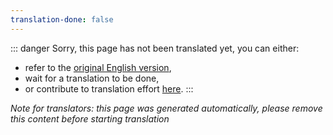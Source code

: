 ```yaml
---
translation-done: false
---
```

::: danger
Sorry, this page has not been translated yet, you can either:
- refer to the [original English version](<../../../cs/modding/extras.md>),
- wait for a translation to be done,
- or contribute to translation effort [here](https://github.com/bsmg/wiki).
:::

_Note for translators: this page was generated automatically, please remove this content before starting translation_
